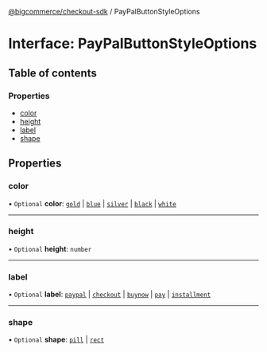 [@bigcommerce/checkout-sdk](../README.md) / PayPalButtonStyleOptions

# Interface: PayPalButtonStyleOptions

## Table of contents

### Properties

- [color](PayPalButtonStyleOptions.md#color)
- [height](PayPalButtonStyleOptions.md#height)
- [label](PayPalButtonStyleOptions.md#label)
- [shape](PayPalButtonStyleOptions.md#shape)

## Properties

### color

• `Optional` **color**: [`gold`](../enums/StyleButtonColor.md#gold) \| [`blue`](../enums/StyleButtonColor.md#blue) \| [`silver`](../enums/StyleButtonColor.md#silver) \| [`black`](../enums/StyleButtonColor.md#black) \| [`white`](../enums/StyleButtonColor.md#white)

___

### height

• `Optional` **height**: `number`

___

### label

• `Optional` **label**: [`paypal`](../enums/StyleButtonLabel.md#paypal) \| [`checkout`](../enums/StyleButtonLabel.md#checkout) \| [`buynow`](../enums/StyleButtonLabel.md#buynow) \| [`pay`](../enums/StyleButtonLabel.md#pay) \| [`installment`](../enums/StyleButtonLabel.md#installment)

___

### shape

• `Optional` **shape**: [`pill`](../enums/StyleButtonShape.md#pill) \| [`rect`](../enums/StyleButtonShape.md#rect)
